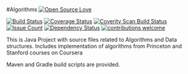 
#Algorithms
[![Open Source Love](https://badges.frapsoft.com/os/v2/open-source.svg?v=103)](https://github.com/ellerbrock/open-source-badge/)    

[![Build Status](https://travis-ci.org/Iurii-Dziuban/algorithms.svg?branch=master)](https://travis-ci.org/Iurii-Dziuban/algorithms)
[![Coverage Status](https://coveralls.io/repos/github/Iurii-Dziuban/algorithms/badge.svg?branch=master)](https://coveralls.io/github/Iurii-Dziuban/algorithms?branch=master)
<a href="https://scan.coverity.com/projects/iurii-dziuban-algorithms">
  <img alt="Coverity Scan Build Status"
       src="https://scan.coverity.com/projects/9947/badge.svg"/>
</a>
[![Issue Count](https://codeclimate.com/github/Iurii-Dziuban/algorithms/badges/issue_count.svg)](https://codeclimate.com/github/Iurii-Dziuban/algorithms)
[![Dependency Status](https://www.versioneye.com/user/projects/57b8ae5bfc1827003a745b57/badge.svg?style=flat-square)](https://www.versioneye.com/user/projects/57b8ae5bfc1827003a745b57)
[![contributions welcome](https://img.shields.io/badge/contributions-welcome-brightgreen.svg?style=flat)](https://github.com/Iurii-Dziuban/algorithms/issues)

This is Java Project with source files related to Algorithms and Data structures.
Includes implementation of algorithms from Princeton and Stanford courses on Coursera

Maven and Gradle build scripts are provided.
